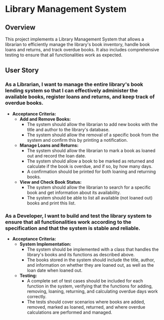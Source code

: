 # Library Management System

## Overview

This project implements a Library Management System that allows a librarian to efficiently manage the library's book inventory, handle book loans and returns, and track overdue books. It also includes comprehensive testing to ensure that all functionalities work as expected.

## User Story

### **As a Librarian**, I want to manage the entire library's book lending system so that I can effectively administer the available books, register loans and returns, and keep track of overdue books.

- **Acceptance Criteria:**
  - **Add and Remove Books:**
    - The system should allow the librarian to add new books with the title and author to the library's database.
    - The system should allow the removal of a specific book from the system and confirm this by printing a notification.
  - **Manage Loans and Returns:**
    - The system should allow the librarian to mark a book as loaned out and record the loan date.
    - The system should allow a book to be marked as returned and calculate if the book is overdue, and if so, by how many days.
    - A confirmation should be printed for both loaning and returning books.
  - **View and Check Book Status:**
    - The system should allow the librarian to search for a specific book and get information about its availability.
    - The system should be able to list all available (not loaned out) books and print this list.

### **As a Developer**, I want to build and test the library system to ensure that all functionalities work according to the specification and that the system is stable and reliable.

- **Acceptance Criteria:**
  - **System Implementation:**
    - The system should be implemented with a class that handles the library's books and its functions as described above.
    - The books stored in the system should include the title, author, and information on whether they are loaned out, as well as the loan date when loaned out.
  - **Testing:**
    - A complete set of test cases should be included for each function in the system, verifying that the functions for adding, removing, loaning, returning, and calculating overdue days work correctly.
    - The tests should cover scenarios where books are added, removed, marked as loaned, returned, and where overdue calculations are performed and managed.




